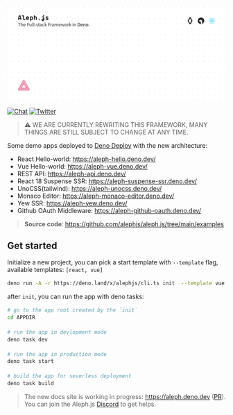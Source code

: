 [![Aleph.js: The Full-stack Framework in Deno.](.github/poster.svg)](https://alephjs.org)

<p>
  <a href="https://discord.gg/pWGdS7sAqD"><img src="https://img.shields.io/discord/775256646821085215?color=%23008181&label=Chat&labelColor=%23111&logo=discord&logoColor=%23aaaaaa" alt="Chat"></a>
  <a href="https://twitter.com/intent/follow?screen_name=alephjs"><img src="https://img.shields.io/twitter/follow/alephjs?style=social" alt="Twitter"></a>
</p>

> ⚠️ WE ARE CURRENTLY REWRITING THIS FRAMEWORK, MANY THINGS ARE STILL SUBJECT TO CHANGE AT ANY TIME.

Some demo apps deployed to [Deno Deploy](https://deno.com/deploy) with the new architecture:

- React Hello-world: https://aleph-hello.deno.dev/
- Vue Hello-world: https://aleph-vue.deno.dev/
- REST API: https://aleph-api.deno.dev/
- React 18 Suspense SSR: https://aleph-suspense-ssr.deno.dev/
- UnoCSS(tailwind): https://aleph-unocss.deno.dev/
- Monaco Editor: https://aleph-monaco-editor.deno.dev/
- Yew SSR: https://aleph-yew.deno.dev/
- Github OAuth Middleware: https://aleph-github-oauth.deno.dev/

> **Source code**: https://github.com/alephjs/aleph.js/tree/main/examples

## Get started

Initialize a new project, you can pick a start template with `--template` flag, available templates: `[react, vue]`

```bash
deno run -A -r https://deno.land/x/alephjs/cli.ts init  --template vue
```

after `init`, you can run the app with deno tasks:

```bash
# go to the app root created by the `init`
cd APPDIR

# run the app in devlopment mode
deno task dev

# run the app in production mode
deno task start

# build the app for severless deployment
deno task build
```

> The new docs site is working in progress: https://aleph.deno.dev
> ([PR](https://github.com/alephjs/alephjs.org/pull/58)). You can join the Aleph.js
> [Discord](https://discord.com/invite/pWGdS7sAqD) to get helps.
